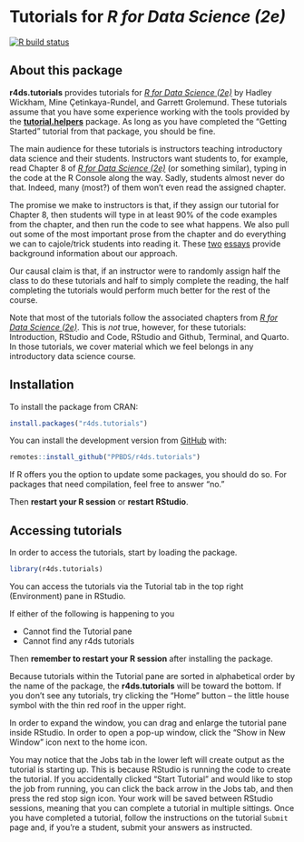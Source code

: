 
<!-- README is generated from README.Rmd, edit ONLY this file if needed. But, after you edit it, you NEED TO KNIT IT BY HAND in order to create the new README.md, which is the thing which is actually used. -->

# Tutorials for *R for Data Science (2e)*

<!-- badges: start -->

[![R build
status](https://github.com/PPBDS/r4ds.tutorials/workflows/R-CMD-check/badge.svg)](https://github.com/PPBDS/r4ds.tutorials/actions)
<!-- badges: end -->

## About this package

**r4ds.tutorials** provides tutorials for [*R for Data Science
(2e)*](https://r4ds.hadley.nz/) by Hadley Wickham, Mine
Çetinkaya-Rundel, and Garrett Grolemund. These tutorials assume that you
have some experience working with the tools provided by the
**[tutorial.helpers](https://ppbds.github.io/tutorial.helpers/)**
package. As long as you have completed the “Getting Started” tutorial
from that package, you should be fine.

The main audience for these tutorials is instructors teaching
introductory data science and their students. Instructors want students
to, for example, read Chapter 8 of [*R for Data Science
(2e)*](https://r4ds.hadley.nz/) (or something similar), typing in the
code at the R Console along the way. Sadly, students almost never do
that. Indeed, many (most?) of them won’t even read the assigned chapter.

The promise we make to instructors is that, if they assign our tutorial
for Chapter 8, then students will type in at least 90% of the code
examples from the chapter, and then run the code to see what happens. We
also pull out some of the most important prose from the chapter and do
everything we can to cajole/trick students into reading it. These
[two](https://ppbds.github.io/tutorial.helpers/articles/instructions.html)
[essays](https://ppbds.github.io/tutorial.helpers/articles/books.html)
provide background information about our approach.

Our causal claim is that, if an instructor were to randomly assign half
the class to do these tutorials and half to simply complete the reading,
the half completing the tutorials would perform much better for the rest
of the course.

Note that most of the tutorials follow the associated chapters from [*R
for Data Science (2e)*](https://r4ds.hadley.nz/). This is *not* true,
however, for these tutorials: Introduction, RStudio and Code, RStudio
and Github, Terminal, and Quarto. In those tutorials, we cover material
which we feel belongs in any introductory data science course.

## Installation

To install the package from CRAN:

``` r
install.packages("r4ds.tutorials")
```

You can install the development version from
[GitHub](https://github.com/) with:

``` r
remotes::install_github("PPBDS/r4ds.tutorials")
```

If R offers you the option to update some packages, you should do so.
For packages that need compilation, feel free to answer “no.”

Then **restart your R session** or **restart RStudio**.

## Accessing tutorials

In order to access the tutorials, start by loading the package.

``` r
library(r4ds.tutorials)
```

You can access the tutorials via the Tutorial tab in the top right
(Environment) pane in RStudio.

If either of the following is happening to you

<ul>
<li>
Cannot find the Tutorial pane
</li>
<li>
Cannot find any r4ds tutorials
</li>
</ul>

Then **remember to restart your R session** after installing the
package.

Because tutorials within the Tutorial pane are sorted in alphabetical
order by the name of the package, the **r4ds.tutorials** will be toward
the bottom. If you don’t see any tutorials, try clicking the “Home”
button – the little house symbol with the thin red roof in the upper
right.

In order to expand the window, you can drag and enlarge the tutorial
pane inside RStudio. In order to open a pop-up window, click the “Show
in New Window” icon next to the home icon.

You may notice that the Jobs tab in the lower left will create output as
the tutorial is starting up. This is because RStudio is running the code
to create the tutorial. If you accidentally clicked “Start Tutorial” and
would like to stop the job from running, you can click the back arrow in
the Jobs tab, and then press the red stop sign icon. Your work will be
saved between RStudio sessions, meaning that you can complete a tutorial
in multiple sittings. Once you have completed a tutorial, follow the
instructions on the tutorial `Submit` page and, if you’re a student,
submit your answers as instructed.
